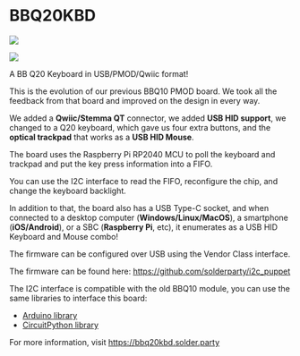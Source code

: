 # BBQ20KBD

![](./img/front.jpg)

![](./img/back.jpg)

A BB Q20 Keyboard in USB/PMOD/Qwiic format!

This is the evolution of our previous BBQ10 PMOD board. We took all the feedback from that board and improved on the design in every way.

We added a **Qwiic/Stemma QT** connector, we added **USB HID support**, we changed to a Q20 keyboard, which gave us four extra buttons, and the **optical trackpad** that works as a **USB HID Mouse**.

The board uses the Raspberry Pi RP2040 MCU to poll the keyboard and trackpad and put the key press information into a FIFO. 

You can use the I2C interface to read the FIFO, reconfigure the chip, and change the keyboard backlight.

In addition to that, the board also has a USB Type-C socket, and when connected to a desktop computer (**Windows/Linux/MacOS**), a smartphone (**iOS/Android**), or a SBC (**Raspberry Pi**, etc), it enumerates as a USB HID Keyboard and Mouse combo! 

The firmware can be configured over USB using the Vendor Class interface.

The firmware can be found here: https://github.com/solderparty/i2c_puppet

The I2C interface is compatible with the old BBQ10 module, you can use the same libraries to interface this board:
- [Arduino library](https://github.com/arturo182/arduino_bbq10kbd)
- [CircuitPython library](https://github.com/arturo182/arturo182_CircuitPython_BBQ10Keyboard)

For more information, visit https://bbq20kbd.solder.party
